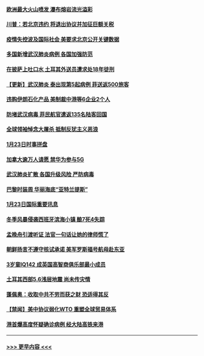 #### [欧洲最大火山喷发 瀑布熔岩流光溢彩](../pages/prog202/a102760310.md?t=01250755) 
#### [川普：若北京违约 将退出协议并加征巨额关税](../pages/prog202/a102760250.md?t=01250755) 
#### [疫情失控波及国际社会 美要求北京公开关键数据](../pages/prog202/a102760245.md?t=01250755) 
#### [多国新增武汉肺炎病例 各国加强防范](../pages/prog202/a102760214.md?t=01250755) 
#### [在披萨上吐口水 土耳其外送员遭求处18年徒刑](../pages/prog202/a102759979.md?t=01250755) 
#### [【更新】武汉肺炎 泰出现第5起病例 菲送返500旅客](../pages/prog202/a102758911.md?t=01250755) 
#### [违购伊朗石化产品 美制裁中港等6企业2个人](../pages/prog202/a102759952.md?t=01250755) 
#### [防堵武汉病毒 菲民航官遣返135名陆客回国](../pages/prog202/a102759946.md?t=01250755) 
#### [全球领袖悼念大屠杀 抵制反犹主义恶浪](../pages/prog202/a102759678.md?t=01250755) 
#### [1月23日时事拼盘](../pages/prog202/a102759599.md?t=01250755) 
#### [加拿大逾万人请愿 禁华为参与5G](../pages/prog202/a102759553.md?t=01250755) 
#### [武汉肺炎扩散 各国升级风险 严防病毒](../pages/prog202/a102759400.md?t=01250755) 
#### [巴黎时装周 华丽海底“亚特兰提斯”](../pages/prog202/a102759217.md?t=01250755) 
#### [1月23日国际重要讯息](../pages/prog202/a102759199.md?t=01250755) 
#### [冬季风暴侵袭西班牙滨海小镇 酿7死4失踪](../pages/prog202/a102759119.md?t=01250755) 
#### [孟晚舟引渡听证 法官一句话让她的律师慌了](../pages/prog202/a102759060.md?t=01250755) 
#### [朝鲜扬言不遵守核试承诺 美军罗斯福号航母赴东亚](../pages/prog202/a102759001.md?t=01250755) 
#### [3岁童IQ142 成英国高智商俱乐部最小成员](../pages/prog202/a102758990.md?t=01250755) 
#### [土耳其西部5.6浅层地震 尚未传灾情](../pages/prog202/a102758903.md?t=01250755) 
#### [蓬佩奥：收取中共不劳而获之财 恐适得其反](../pages/prog202/a102758889.md?t=01250755) 
#### [【禁闻】美中协议弱化WTO 重塑全球贸易体系](../pages/prog202/a102758790.md?t=01250755) 
#### [港首爆高度怀疑确诊病例 经大陆高铁来港](../pages/prog202/a102758613.md?t=01250755) 

----
#### [ >>> 更早内容 <<< ](../indexes/prog202-earlier.md)
